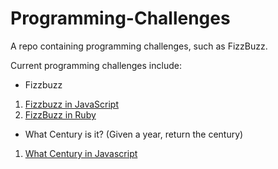 # Programming-Challenges
A repo containing programming challenges, such as FizzBuzz.

Current programming challenges include:
* Fizzbuzz
1. [Fizzbuzz in JavaScript](../FizzBuzz/fizzBuzz.js)
2. [FizzBuzz in Ruby](../FizzBuzz/fizzbuzz.rb)
* What Century is it? (Given a year, return the century)
1. [What Century in Javascript](../WhatCentury/whatCentury.js)